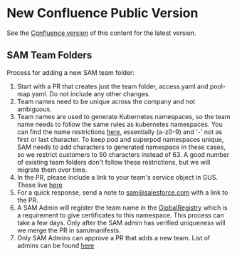 # New Confluence Public Version
See the [Confluence version](https://confluence.internal.salesforce.com/pages/viewpage.action?pageId=62624112) of this content for the latest version.

## SAM Team Folders

Process for adding a new SAM team folder:

1. Start with a PR that creates just the team folder, access.yaml and pool-map.yaml.  Do not include any other changes.
1. Team names need to be unique across the company and not ambiguous.  
1. Team names are used to generate Kubernetes namespaces, so the team name needs to follow the same rules as kubernetes namespaces.  You can find the name restrictions [here](https://github.com/kubernetes/community/blob/master/contributors/design-proposals/architecture/identifiers.md), essentially (a-z0-9) and '-' not as first or last character.  To keep pod and superpod namespaces unique, SAM needs to add characters to generated namespace in these cases, so we restrict customers to 50 characters instead of 63.  A good number of existing team folders don't follow these restrictions, but we will migrate them over time.
1. In the PR, please include a link to your team's service object in GUS.  These live [here](https://gus.lightning.force.com/lightning/o/Service__c/list?filterName=00BB0000001zRFx)
1. For a quick response, send a note to sam@salesforce.com with a link to the PR.
1. A SAM Admin will register the team name in the [GlobalRegistry](https://git.soma.salesforce.com/Infrastructure-Security/GlobalRegistry/) which is a requirement to give certificates to this namespace.  This process can take a few days.  Only after the SAM admin has verified uniqueness will we merge the PR in sam/manifests.
1. Only SAM Admins can approve a PR that adds a new team.  List of admins can be found [here](https://git.soma.salesforce.com/sam/manifests/blob/master/access.yaml)
